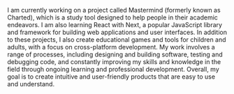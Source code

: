 <p>I am currently working on a project called Mastermind (formerly known as Charted), which is a study tool designed to help people in their academic endeavors. I am also learning React with Next, a popular JavaScript library and framework for building web applications and user interfaces. In addition to these projects, I also create educational games and tools for children and adults, with a focus on cross-platform development.
My work involves a range of processes, including designing and building software, testing and debugging code, and constantly improving my skills and knowledge in the field through ongoing learning and professional development. Overall, my goal is to create intuitive and user-friendly products that are easy to use and understand.</p>
